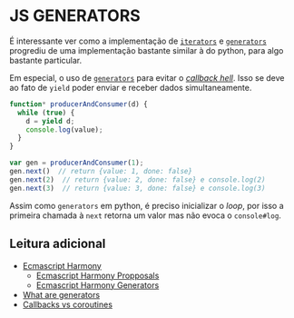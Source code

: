 # JS GENERATORS

É interessante ver como a implementação de [`iterators`][e-h-iterators] e
[`generators`][e-h-generators] progrediu de uma implementação bastante similar
à do python, para algo bastante particular.

Em especial, o uso de [`generators`][e-h-generators] para evitar o
[_callback hell_][callback-hell]. Isso se deve ao fato de `yield` poder enviar
e receber dados simultaneamente.

```javascript
function* producerAndConsumer(d) {
  while (true) {
    d = yield d;
    console.log(value);
  }
}

var gen = producerAndConsumer(1);
gen.next()  // return {value: 1, done: false}
gen.next(2)  // return {value: 2, done: false} e console.log(2)
gen.next(3)  // return {value: 3, done: false} e console.log(3)

```

Assim como `generators` em python, é preciso inicializar o _loop_, por isso a
primeira chamada à `next` retorna um valor mas não evoca o `console#log`.

## Leitura adicional

* [Ecmascript Harmony][ecma-harmony]
    * [Ecmascript Harmony Propposals][e-h-proposal]
    * [Ecmascript Harmony Generators][e-h-generators]
* [What are generators][what-are-generators]
* [Callbacks vs coroutines][callbacks-vs-coroutines]

[ecma-harmony]: http://wiki.ecmascript.org/doku.php?id=harmony:harmony
[e-h-proposal]: http://wiki.ecmascript.org/doku.php?id=harmony:proposals
[e-h-generators]: http://wiki.ecmascript.org/doku.php?id=harmony:generators
[e-h-iterators]: http://wiki.ecmascript.org/doku.php?id=harmony:iterators
[what-are-generators]: http://tobyho.com/2013/06/16/what-are-generators/
[callbacks-vs-coroutines]: https://medium.com/code-adventures/174f1fe66127
[callback-hell]: http://callbackhell.com
